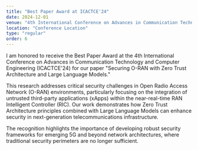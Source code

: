 ```yaml
---
title: "Best Paper Award at ICACTCE'24"
date: 2024-12-01
venue: "4th International Conference on Advances in Communication Technology and Computer Engineering"
location: "Conference Location"
type: "regular"
order: 6
---
```


I am honored to receive the Best Paper Award at the 4th International Conference on Advances in Communication Technology and Computer Engineering (ICACTCE'24) for our paper "Securing O-RAN with Zero Trust Architecture and Large Language Models."

This research addresses critical security challenges in Open Radio Access Network (O-RAN) environments, particularly focusing on the integration of untrusted third-party applications (xApps) within the near-real-time RAN Intelligent Controller (RIC). Our work demonstrates how Zero Trust Architecture principles combined with Large Language Models can enhance security in next-generation telecommunications infrastructure.

The recognition highlights the importance of developing robust security frameworks for emerging 5G and beyond network architectures, where traditional security perimeters are no longer sufficient.
